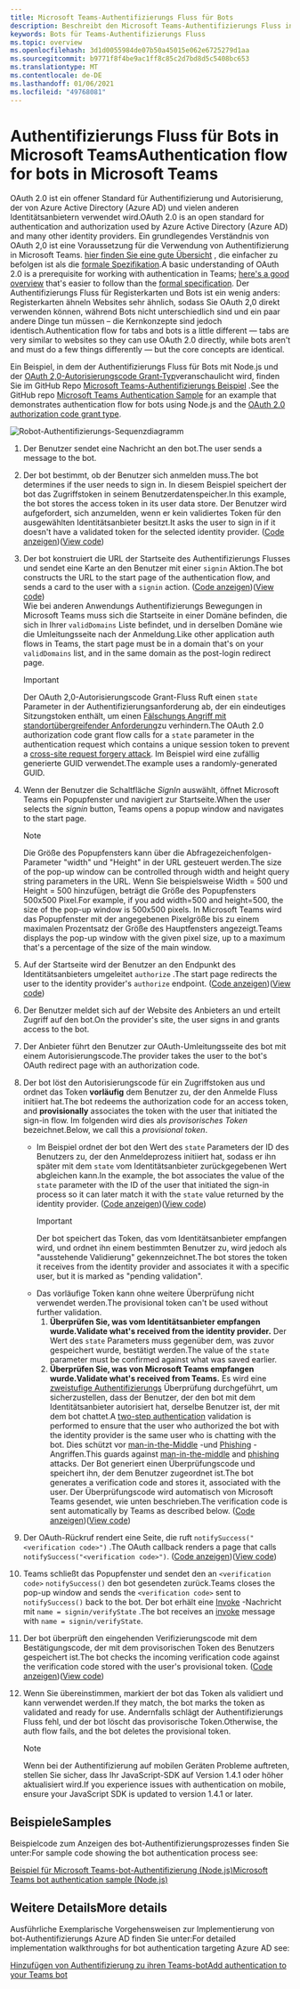 ```yaml
---
title: Microsoft Teams-Authentifizierungs Fluss für Bots
description: Beschreibt den Microsoft Teams-Authentifizierungs Fluss in Bots
keywords: Bots für Teams-Authentifizierungs Fluss
ms.topic: overview
ms.openlocfilehash: 3d1d0055984de07b50a45015e062e6725279d1aa
ms.sourcegitcommit: b9771f8f4be9ac1ff8c85c2d7bd8d5c5408bc653
ms.translationtype: MT
ms.contentlocale: de-DE
ms.lasthandoff: 01/06/2021
ms.locfileid: "49768081"
---
```

# <a name="authentication-flow-for-bots-in-microsoft-teams"></a><span data-ttu-id="644a4-104">Authentifizierungs Fluss für Bots in Microsoft Teams</span><span class="sxs-lookup"><span data-stu-id="644a4-104">Authentication flow for bots in Microsoft Teams</span></span>

<span data-ttu-id="644a4-105">OAuth 2.0 ist ein offener Standard für Authentifizierung und Autorisierung, der von Azure Active Directory (Azure AD) und vielen anderen Identitätsanbietern verwendet wird.</span><span class="sxs-lookup"><span data-stu-id="644a4-105">OAuth 2.0 is an open standard for authentication and authorization used by Azure Active Directory (Azure AD) and many other identity providers.</span></span> <span data-ttu-id="644a4-106">Ein grundlegendes Verständnis von OAuth 2,0 ist eine Voraussetzung für die Verwendung von Authentifizierung in Microsoft Teams. [hier finden Sie eine gute Übersicht](https://aaronparecki.com/oauth-2-simplified/) , die einfacher zu befolgen ist als die [formale Spezifikation](https://oauth.net/2/).</span><span class="sxs-lookup"><span data-stu-id="644a4-106">A basic understanding of OAuth 2.0 is a prerequisite for working with authentication in Teams; [here's a good overview](https://aaronparecki.com/oauth-2-simplified/) that's easier to follow than the [formal specification](https://oauth.net/2/).</span></span> <span data-ttu-id="644a4-107">Der Authentifizierungs Fluss für Registerkarten und Bots ist ein wenig anders: Registerkarten ähneln Websites sehr ähnlich, sodass Sie OAuth 2,0 direkt verwenden können, während Bots nicht unterschiedlich sind und ein paar andere Dinge tun müssen – die Kernkonzepte sind jedoch identisch.</span><span class="sxs-lookup"><span data-stu-id="644a4-107">Authentication flow for tabs and bots is a little different — tabs are very similar to websites so they can use OAuth 2.0 directly, while bots aren't and must do a few things differently — but the core concepts are identical.</span></span>

<span data-ttu-id="644a4-108">Ein Beispiel, in dem der Authentifizierungs Fluss für Bots mit Node.js und der [OAuth 2,0-Autorisierungscode Grant-Typ](https://oauth.net/2/grant-types/authorization-code/)veranschaulicht wird, finden Sie im GitHub Repo [Microsoft Teams-Authentifizierungs Beispiel](https://github.com/OfficeDev/microsoft-teams-sample-auth-node) .</span><span class="sxs-lookup"><span data-stu-id="644a4-108">See the GitHub repo [Microsoft Teams Authentication Sample](https://github.com/OfficeDev/microsoft-teams-sample-auth-node) for an example that demonstrates authentication flow for bots using Node.js and the [OAuth 2.0 authorization code grant type](https://oauth.net/2/grant-types/authorization-code/).</span></span>

![Robot-Authentifizierungs-Sequenzdiagramm](../../../assets/images/authentication/bot_auth_sequence_diagram.png)

1. <span data-ttu-id="644a4-110">Der Benutzer sendet eine Nachricht an den bot.</span><span class="sxs-lookup"><span data-stu-id="644a4-110">The user sends a message to the bot.</span></span>
2. <span data-ttu-id="644a4-111">Der bot bestimmt, ob der Benutzer sich anmelden muss.</span><span class="sxs-lookup"><span data-stu-id="644a4-111">The bot determines if the user needs to sign in.</span></span>
   <span data-ttu-id="644a4-112">In diesem Beispiel speichert der bot das Zugriffstoken in seinem Benutzerdatenspeicher.</span><span class="sxs-lookup"><span data-stu-id="644a4-112">In this example, the bot stores the access token in its user data store.</span></span> <span data-ttu-id="644a4-113">Der Benutzer wird aufgefordert, sich anzumelden, wenn er kein validiertes Token für den ausgewählten Identitätsanbieter besitzt.</span><span class="sxs-lookup"><span data-stu-id="644a4-113">It asks the user to sign in if it doesn't have a validated token for the selected identity provider.</span></span> <span data-ttu-id="644a4-114">([Code anzeigen](https://github.com/OfficeDev/microsoft-teams-sample-auth-node/blob/469952a26d618dbf884a3be53c7d921cc580b1e2/src/utils/AuthenticationUtils.ts#L58-L76))</span><span class="sxs-lookup"><span data-stu-id="644a4-114">([View code](https://github.com/OfficeDev/microsoft-teams-sample-auth-node/blob/469952a26d618dbf884a3be53c7d921cc580b1e2/src/utils/AuthenticationUtils.ts#L58-L76))</span></span>
3. <span data-ttu-id="644a4-115">Der bot konstruiert die URL der Startseite des Authentifizierungs Flusses und sendet eine Karte an den Benutzer mit einer `signin` Aktion.</span><span class="sxs-lookup"><span data-stu-id="644a4-115">The bot constructs the URL to the start page of the authentication flow, and sends a card to the user with a `signin` action.</span></span> <span data-ttu-id="644a4-116">([Code anzeigen](https://github.com/OfficeDev/microsoft-teams-sample-auth-node/blob/469952a26d618dbf884a3be53c7d921cc580b1e2/src/dialogs/BaseIdentityDialog.ts#L160-L190))</span><span class="sxs-lookup"><span data-stu-id="644a4-116">([View code](https://github.com/OfficeDev/microsoft-teams-sample-auth-node/blob/469952a26d618dbf884a3be53c7d921cc580b1e2/src/dialogs/BaseIdentityDialog.ts#L160-L190))</span></span></br>
    <span data-ttu-id="644a4-117">Wie bei anderen Anwendungs Authentifizierungs Bewegungen in Microsoft Teams muss sich die Startseite in einer Domäne befinden, die sich in Ihrer `validDomains` Liste befindet, und in derselben Domäne wie die Umleitungsseite nach der Anmeldung.</span><span class="sxs-lookup"><span data-stu-id="644a4-117">Like other application auth flows in Teams, the start page must be in a domain that's on your `validDomains` list, and in the same domain as the post-login redirect page.</span></span>
    > [!IMPORTANT] 
    > <span data-ttu-id="644a4-118">Der OAuth 2,0-Autorisierungscode Grant-Fluss Ruft einen `state` Parameter in der Authentifizierungsanforderung ab, der ein eindeutiges Sitzungstoken enthält, um einen [Fälschungs Angriff mit standortübergreifender Anforderung](https://en.wikipedia.org/wiki/Cross-site_request_forgery)zu verhindern.</span><span class="sxs-lookup"><span data-stu-id="644a4-118">The OAuth 2.0 authorization code grant flow calls for a `state` parameter in the authentication request which contains a unique session token to prevent a [cross-site request forgery attack](https://en.wikipedia.org/wiki/Cross-site_request_forgery).</span></span> <span data-ttu-id="644a4-119">Im Beispiel wird eine zufällig generierte GUID verwendet.</span><span class="sxs-lookup"><span data-stu-id="644a4-119">The example uses a randomly-generated GUID.</span></span>
4. <span data-ttu-id="644a4-120">Wenn der Benutzer die Schaltfläche *SignIn* auswählt, öffnet Microsoft Teams ein Popupfenster und navigiert zur Startseite.</span><span class="sxs-lookup"><span data-stu-id="644a4-120">When the user selects the *signin* button, Teams opens a popup window and navigates to the start page.</span></span>
   > [!NOTE]
   > <span data-ttu-id="644a4-121">Die Größe des Popupfensters kann über die Abfragezeichenfolgen-Parameter "width" und "Height" in der URL gesteuert werden.</span><span class="sxs-lookup"><span data-stu-id="644a4-121">The size of the pop-up window can be controlled through width and height query string parameters in the URL.</span></span> <span data-ttu-id="644a4-122">Wenn Sie beispielsweise Width = 500 und Height = 500 hinzufügen, beträgt die Größe des Popupfensters 500x500 Pixel.</span><span class="sxs-lookup"><span data-stu-id="644a4-122">For example, if you add width=500 and height=500, the size of the pop-up window is 500x500 pixels.</span></span> <span data-ttu-id="644a4-123">In Microsoft Teams wird das Popupfenster mit der angegebenen Pixelgröße bis zu einem maximalen Prozentsatz der Größe des Hauptfensters angezeigt.</span><span class="sxs-lookup"><span data-stu-id="644a4-123">Teams displays the pop-up window with the given pixel size, up to a maximum that's a percentage of the size of the main window.</span></span>

5. <span data-ttu-id="644a4-124">Auf der Startseite wird der Benutzer an den Endpunkt des Identitätsanbieters umgeleitet `authorize` .</span><span class="sxs-lookup"><span data-stu-id="644a4-124">The start page redirects the user to the identity provider's `authorize` endpoint.</span></span> <span data-ttu-id="644a4-125">([Code anzeigen](https://github.com/OfficeDev/microsoft-teams-sample-auth-node/blob/469952a26d618dbf884a3be53c7d921cc580b1e2/public/html/auth-start.html#L51-L56))</span><span class="sxs-lookup"><span data-stu-id="644a4-125">([View code](https://github.com/OfficeDev/microsoft-teams-sample-auth-node/blob/469952a26d618dbf884a3be53c7d921cc580b1e2/public/html/auth-start.html#L51-L56))</span></span>
6. <span data-ttu-id="644a4-126">Der Benutzer meldet sich auf der Website des Anbieters an und erteilt Zugriff auf den bot.</span><span class="sxs-lookup"><span data-stu-id="644a4-126">On the provider's site, the user signs in and grants access to the bot.</span></span>
7. <span data-ttu-id="644a4-127">Der Anbieter führt den Benutzer zur OAuth-Umleitungsseite des bot mit einem Autorisierungscode.</span><span class="sxs-lookup"><span data-stu-id="644a4-127">The provider takes the user to the bot's OAuth redirect page with an authorization code.</span></span>
8. <span data-ttu-id="644a4-128">Der bot löst den Autorisierungscode für ein Zugriffstoken aus und ordnet das Token **vorläufig** dem Benutzer zu, der den Anmelde Fluss initiiert hat.</span><span class="sxs-lookup"><span data-stu-id="644a4-128">The bot redeems the authorization code for an access token, and **provisionally** associates the token with the user that initiated the sign-in flow.</span></span> <span data-ttu-id="644a4-129">Im folgenden wird dies als *provisorisches Token* bezeichnet.</span><span class="sxs-lookup"><span data-stu-id="644a4-129">Below, we call this a *provisional token*.</span></span>
    * <span data-ttu-id="644a4-130">Im Beispiel ordnet der bot den Wert des `state` Parameters der ID des Benutzers zu, der den Anmeldeprozess initiiert hat, sodass er ihn später mit dem `state` vom Identitätsanbieter zurückgegebenen Wert abgleichen kann.</span><span class="sxs-lookup"><span data-stu-id="644a4-130">In the example, the bot associates the value of the `state` parameter with the ID of the user that initiated the sign-in process so it can later match it with the `state` value returned by the identity provider.</span></span> <span data-ttu-id="644a4-131">([Code anzeigen](https://github.com/OfficeDev/microsoft-teams-sample-auth-node/blob/469952a26d618dbf884a3be53c7d921cc580b1e2/src/AuthBot.ts#L70-L99))</span><span class="sxs-lookup"><span data-stu-id="644a4-131">([View code](https://github.com/OfficeDev/microsoft-teams-sample-auth-node/blob/469952a26d618dbf884a3be53c7d921cc580b1e2/src/AuthBot.ts#L70-L99))</span></span>
      > [!IMPORTANT] 
      > <span data-ttu-id="644a4-132">Der bot speichert das Token, das vom Identitätsanbieter empfangen wird, und ordnet ihn einem bestimmten Benutzer zu, wird jedoch als "ausstehende Validierung" gekennzeichnet.</span><span class="sxs-lookup"><span data-stu-id="644a4-132">The bot stores the token it receives from the identity provider and associates it with a specific user, but it is marked as "pending validation".</span></span> 
    * <span data-ttu-id="644a4-133">Das vorläufige Token kann ohne weitere Überprüfung nicht verwendet werden.</span><span class="sxs-lookup"><span data-stu-id="644a4-133">The provisional token can't be used without further validation.</span></span>
      1. <span data-ttu-id="644a4-134">**Überprüfen Sie, was vom Identitätsanbieter empfangen wurde.**</span><span class="sxs-lookup"><span data-stu-id="644a4-134">**Validate what's received from the identity provider.**</span></span> <span data-ttu-id="644a4-135">Der Wert des `state` Parameters muss gegenüber dem, was zuvor gespeichert wurde, bestätigt werden.</span><span class="sxs-lookup"><span data-stu-id="644a4-135">The value of the `state` parameter must be confirmed against what was saved earlier.</span></span> 
      1. <span data-ttu-id="644a4-136">**Überprüfen Sie, was von Microsoft Teams empfangen wurde.**</span><span class="sxs-lookup"><span data-stu-id="644a4-136">**Validate what's received from Teams.**</span></span> <span data-ttu-id="644a4-137">Es wird eine [zweistufige Authentifizierungs](https://en.wikipedia.org/wiki/Man-in-the-middle_attack) Überprüfung durchgeführt, um sicherzustellen, dass der Benutzer, der den bot mit dem Identitätsanbieter autorisiert hat, derselbe Benutzer ist, der mit dem bot chattet.</span><span class="sxs-lookup"><span data-stu-id="644a4-137">A [two-step authentication](https://en.wikipedia.org/wiki/Man-in-the-middle_attack) validation is performed to ensure that the user who authorized the bot with the identity provider is the same user who is chatting with the bot.</span></span> <span data-ttu-id="644a4-138">Dies schützt vor [man-in-the-Middle](https://en.wikipedia.org/wiki/Man-in-the-middle_attack) -und [Phishing](https://en.wikipedia.org/wiki/Phishing) -Angriffen.</span><span class="sxs-lookup"><span data-stu-id="644a4-138">This guards against [man-in-the-middle](https://en.wikipedia.org/wiki/Man-in-the-middle_attack) and [phishing](https://en.wikipedia.org/wiki/Phishing) attacks.</span></span> <span data-ttu-id="644a4-139">Der Bot generiert einen Überprüfungscode und speichert ihn, der dem Benutzer zugeordnet ist.</span><span class="sxs-lookup"><span data-stu-id="644a4-139">The bot generates a verification code and stores it, associated with the user.</span></span> <span data-ttu-id="644a4-140">Der Überprüfungscode wird automatisch von Microsoft Teams gesendet, wie unten beschrieben.</span><span class="sxs-lookup"><span data-stu-id="644a4-140">The verification code is sent automatically by Teams as described below.</span></span> <span data-ttu-id="644a4-141">([Code anzeigen](https://github.com/OfficeDev/microsoft-teams-sample-auth-node/blob/469952a26d618dbf884a3be53c7d921cc580b1e2/src/AuthBot.ts#L100-L113))</span><span class="sxs-lookup"><span data-stu-id="644a4-141">([View code](https://github.com/OfficeDev/microsoft-teams-sample-auth-node/blob/469952a26d618dbf884a3be53c7d921cc580b1e2/src/AuthBot.ts#L100-L113))</span></span>
9. <span data-ttu-id="644a4-142">Der OAuth-Rückruf rendert eine Seite, die ruft `notifySuccess("<verification code>")` .</span><span class="sxs-lookup"><span data-stu-id="644a4-142">The OAuth callback renders a page that calls `notifySuccess("<verification code>")`.</span></span> <span data-ttu-id="644a4-143">([Code anzeigen](https://github.com/OfficeDev/microsoft-teams-sample-auth-node/blob/master/src/views/oauth-callback-success.hbs))</span><span class="sxs-lookup"><span data-stu-id="644a4-143">([View code](https://github.com/OfficeDev/microsoft-teams-sample-auth-node/blob/master/src/views/oauth-callback-success.hbs))</span></span>
10. <span data-ttu-id="644a4-144">Teams schließt das Popupfenster und sendet den an `<verification code>` `notifySuccess()` den bot gesendeten zurück.</span><span class="sxs-lookup"><span data-stu-id="644a4-144">Teams closes the pop-up window and sends the `<verification code>` sent to `notifySuccess()` back to the bot.</span></span> <span data-ttu-id="644a4-145">Der bot erhält eine [Invoke](/bot-framework/dotnet/bot-builder-dotnet-activities#invoke) -Nachricht mit `name = signin/verifyState` .</span><span class="sxs-lookup"><span data-stu-id="644a4-145">The bot receives an [invoke](/bot-framework/dotnet/bot-builder-dotnet-activities#invoke) message with `name = signin/verifyState`.</span></span>
11. <span data-ttu-id="644a4-146">Der bot überprüft den eingehenden Verifizierungscode mit dem Bestätigungscode, der mit dem provisorischen Token des Benutzers gespeichert ist.</span><span class="sxs-lookup"><span data-stu-id="644a4-146">The bot checks the incoming verification code against the verification code stored with the user's provisional token.</span></span> <span data-ttu-id="644a4-147">([Code anzeigen](https://github.com/OfficeDev/microsoft-teams-sample-auth-node/blob/469952a26d618dbf884a3be53c7d921cc580b1e2/src/dialogs/BaseIdentityDialog.ts#L127-L140))</span><span class="sxs-lookup"><span data-stu-id="644a4-147">([View code](https://github.com/OfficeDev/microsoft-teams-sample-auth-node/blob/469952a26d618dbf884a3be53c7d921cc580b1e2/src/dialogs/BaseIdentityDialog.ts#L127-L140))</span></span>
12. <span data-ttu-id="644a4-148">Wenn Sie übereinstimmen, markiert der bot das Token als validiert und kann verwendet werden.</span><span class="sxs-lookup"><span data-stu-id="644a4-148">If they match, the bot marks the token as validated and ready for use.</span></span> <span data-ttu-id="644a4-149">Andernfalls schlägt der Authentifizierungs Fluss fehl, und der bot löscht das provisorische Token.</span><span class="sxs-lookup"><span data-stu-id="644a4-149">Otherwise, the auth flow fails, and the bot deletes the provisional token.</span></span>

    > [!NOTE]
    > <span data-ttu-id="644a4-150">Wenn bei der Authentifizierung auf mobilen Geräten Probleme auftreten, stellen Sie sicher, dass Ihr JavaScript-SDK auf Version 1.4.1 oder höher aktualisiert wird.</span><span class="sxs-lookup"><span data-stu-id="644a4-150">If you experience issues with authentication on mobile, ensure your JavaScript SDK is updated to version 1.4.1 or later.</span></span>

## <a name="samples"></a><span data-ttu-id="644a4-151">Beispiele</span><span class="sxs-lookup"><span data-stu-id="644a4-151">Samples</span></span>

<span data-ttu-id="644a4-152">Beispielcode zum Anzeigen des bot-Authentifizierungsprozesses finden Sie unter:</span><span class="sxs-lookup"><span data-stu-id="644a4-152">For sample code showing the bot authentication process see:</span></span>

[<span data-ttu-id="644a4-153">Beispiel für Microsoft Teams-bot-Authentifizierung (Node.js)</span><span class="sxs-lookup"><span data-stu-id="644a4-153">Microsoft Teams bot authentication sample (Node.js)</span></span>](https://github.com/OfficeDev/microsoft-teams-sample-auth-node)

## <a name="more-details"></a><span data-ttu-id="644a4-154">Weitere Details</span><span class="sxs-lookup"><span data-stu-id="644a4-154">More details</span></span>

<span data-ttu-id="644a4-155">Ausführliche Exemplarische Vorgehensweisen zur Implementierung von bot-Authentifizierungs Azure AD finden Sie unter:</span><span class="sxs-lookup"><span data-stu-id="644a4-155">For detailed implementation walkthroughs for bot authentication targeting Azure AD see:</span></span>

[<span data-ttu-id="644a4-156">Hinzufügen von Authentifizierung zu ihren Teams-bot</span><span class="sxs-lookup"><span data-stu-id="644a4-156">Add authentication to your Teams bot</span></span>](add-authentication.md)

